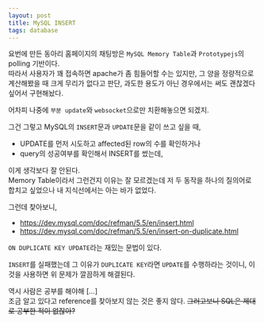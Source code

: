 ```yaml
---
layout: post
title: MySQL INSERT
tags: database
---
```


요번에 만든 동아리 홈페이지의 채팅방은 `MySQL Memory Table`과 `Prototypejs`의 polling 기반이다.  
따라서 사용자가 꽤 접속하면 apache가 좀 힘들어할 수는 있지만, 그 양을 정량적으로 계산해봤을 때 크게 무리가 없다고 판단, 과도한 용도가 아닌 경우에서는 써도 괜찮겠다 싶어서 구현해놨다.

어차피 나중에 `부분 update`와 `websocket`으로만 치환해놓으면 되겠지.

그건 그렇고 MySQL의 `INSERT`문과 `UPDATE`문을 같이 쓰고 싶을 때,

* UPDATE를 먼저 시도하고 affected된 row의 수를 확인하거나
* query의 성공여부를 확인해서 INSERT를 썼는데,
 
이게 생각보다 잘 안된다.  
Memory Table이라서 그런건지 이유는 잘 모르겠는데 저 두 동작을 하나의 질의어로 합치고 싶었으나 내 지식선에서는 아는 바가 없었다.

그런데 찾아보니,

* https://dev.mysql.com/doc/refman/5.5/en/insert.html
* https://dev.mysql.com/doc/refman/5.5/en/insert-on-duplicate.html

`ON DUPLICATE KEY UPDATE`라는 재밌는 문법이 있다.


`INSERT`를 실패했는데 그 이유가 `DUPLICATE KEY`라면 `UPDATE`를 수행하라는 것이니, 이것을 사용하면 위 문제가 깔끔하게 해결된다.

역시 사람은 공부를 해야해 [...]  
조금 알고 있다고 reference를 찾아보지 않는 것은 좋지 않다. ~~그러고보니 SQL은 제대로 공부한 적이 없잖아?~~